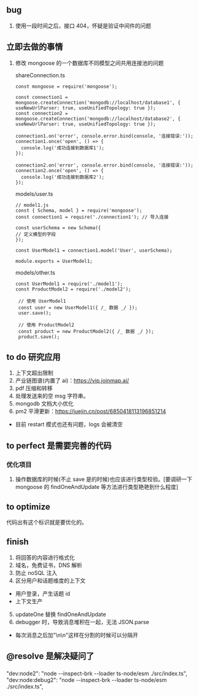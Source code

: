 ## bug

1. 使用一段时间之后，接口 404，怀疑是验证中间件的问题

## 立即去做的事情

1. 修改 mongoose 的一个数据库不同模型之间共用连接池的问题

   shareConnection.ts

   ```
   const mongoose = require('mongoose');

   const connection1 = mongoose.createConnection('mongodb://localhost/database1', { useNewUrlParser: true, useUnifiedTopology: true });
   const connection2 = mongoose.createConnection('mongodb://localhost/database2', { useNewUrlParser: true, useUnifiedTopology: true });

   connection1.on('error', console.error.bind(console, '连接错误:'));
   connection1.once('open', () => {
     console.log('成功连接到数据库1');
   });

   connection2.on('error', console.error.bind(console, '连接错误:'));
   connection2.once('open', () => {
     console.log('成功连接到数据库2');
   });

   ```

   models/user.ts

   ```
   // model1.js
   const { Schema, model } = require('mongoose');
   const connection1 = require('./connection1'); // 导入连接

   const userSchema = new Schema({
   // 定义模型的字段
   });

   const UserModel1 = connection1.model('User', userSchema);

   module.exports = UserModel1;
   ```

   models/other.ts

   ```
   const UserModel1 = require('./model1');
   const ProductModel2 = require('./model2');

    // 使用 UserModel1
    const user = new UserModel1({ /_ 数据 _/ });
    user.save();

    // 使用 ProductModel2
    const product = new ProductModel2({ /_ 数据 _/ });
    product.save();
   ```

## to do 研究应用

1. 上下文超出限制
2. 产业链图谱(内置了 ai)：https://vip.joinmap.ai/
3. pdf 压缩和转移
4. 处理发送来的空 msg 字符串。
5. mongodb 文档大小优化
6. pm2 平滑更新：https://juejin.cn/post/6850418113196851214

- 目前 restart 模式也还有问题，logs 会被清空

## to perfect 是需要完善的代码

### 优化项目

1. 操作数据库的时候(不止 save 是的时候)也应该进行类型校验。[要调研一下 mongoose 的 findOneAndUpdate 等方法进行类型艳艳到什么程度]

## to optimize

代码出有这个标识就是要优化的。

## finish

1. 将回答的内容进行格式化
2. 域名，免费证书，DNS 解析
3. 防止 noSQL 注入
4. 区分用户和话题维度的上下文

- 用户登录，产生话题 id
- 上下文生产

5. updateOne 替换 findOneAndUpdate
6. debugger 时，导致消息堆积在一起，无法 JSON.parse

- 每次消息之后加"\n\n"这样在分割的时候可以分隔开

## @resolve 是解决疑问了

###

"dev:node2": "node --inspect-brk --loader ts-node/esm ./src/index.ts",
"dev:node:debug2": "node --inspect-brk --loader ts-node/esm ./src/index.ts",

```

```
